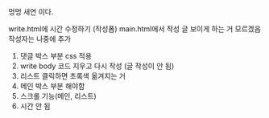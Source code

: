 멍멍
새연 이다.

write.html에 시간 수정하기 (작성폼)
main.html에서 작성 글 보이게 하는 거 모르겠음
작성자는 나중에 추가

1. 댓글 박스 부분 css 적용
2. write body 코드 지우고 다시 작성 (글 작성이 안 됨)
3. 리스트 클릭하면 초록색 옮겨지는 거
4. 메인 박스 부분 해야함
5. 스크롤 기능(메인, 리스트)
6. 시간 안 됨 
